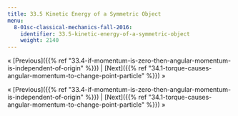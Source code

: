 ```yaml
---
title: 33.5 Kinetic Energy of a Symmetric Object
menu:
  8-01sc-classical-mechanics-fall-2016:
    identifier: 33.5-kinetic-energy-of-a-symmetric-object
    weight: 2140
---
```

« [Previous]({{% ref "33.4-if-momentum-is-zero-then-angular-momentum-is-independent-of-origin" %}}) | [Next]({{% ref "34.1-torque-causes-angular-momentum-to-change-point-particle" %}}) »

« [Previous]({{% ref "33.4-if-momentum-is-zero-then-angular-momentum-is-independent-of-origin" %}}) | [Next]({{% ref "34.1-torque-causes-angular-momentum-to-change-point-particle" %}}) »